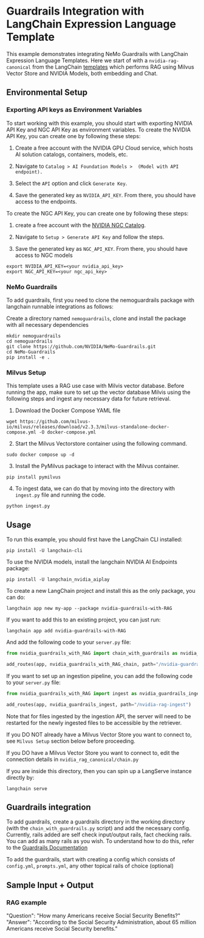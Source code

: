 # Guardrails Integration with LangChain Expression Language Template

This example demonstrates integrating NeMo Guardrails with LangChain Expression Language Templates. Here we start of with a `nvidia-rag-canonical` from the LangChain [templates](https://github.com/langchain-ai/langchain/tree/master/templates/nvidia-rag-canonical) which performs RAG using Milvus Vector Store and NVIDIA Models, both embedding and Chat.

## Environmental Setup

### Exporting API keys as Environment Variables

To start working with this example, you should start with exporting NVIDIA API Key and NGC API Key as environment variables. To create the NVIDIA API Key, you can create one by following these steps:

1. Create a free account with the NVIDIA GPU Cloud service, which hosts AI solution catalogs, containers, models, etc.

2. Navigate to `Catalog > AI Foundation Models >  (Model with API endpoint).`

3. Select the `API` option and click `Generate Key`.

4. Save the generated key as `NVIDIA_API_KEY`. From there, you should have access to the endpoints.

To create the NGC API Key, you can create one by following these steps:

1. create a free account with the [NVIDIA NGC Catalog](https://ngc.nvidia.com/signin). 

2. Navigate to `Setup > Generate API Key` and follow the steps.

3. Save the generated key as `NGC_API_KEY`. From there, you should have access to NGC models

```
export NVIDIA_API_KEY=<your nvidia_api_key>
export NGC_API_KEY=<your ngc_api_key>
```
### NeMo Guardrails

To add guardrails, first you need to clone the nemoguardrails package with langchain runnable integrations as follows:

Create a directory named `nemoguardrails`, clone and install the package with all necessary dependencies

```
mkdir nemoguardrails
cd nemoguardrails
git clone https://github.com/NVIDIA/NeMo-Guardrails.git
cd NeMo-Guardrails
pip install -e .
```

### Milvus Setup
This template uses a RAG use case with Milvis vector database. Before running the app, make sure to set up the vector database Milvis using the following steps and ingest any necessary data for future retrieval. 

1. Download the Docker Compose YAML file

```
wget https://github.com/milvus-io/milvus/releases/download/v2.3.3/milvus-standalone-docker-compose.yml -O docker-compose.yml
```

2. Start the Milvus Vectorstore container using the following command.

```
sudo docker compose up -d
```

3. Install the PyMilvus package to interact with the Milvus container.

```
pip install pymilvus
```

4. To ingest data, we can do that by moving into the directory with `ingest.py` file and running the code.

```
python ingest.py
```

## Usage
To run this example, you should first have the LangChain CLI installed:
```
pip install -U langchain-cli
```

To use the NVIDIA models, install the langchain NVIDIA AI Endpoints package:
```
pip install -U langchain_nvidia_aiplay
```

To create a new LangChain project and install this as the only package, you can do:
```
langchain app new my-app --package nvidia-guardrails-with-RAG
```

If you want to add this to an existing project, you can just run:
```
langchain app add nvidia-guardrails-with-RAG
```

And add the following code to your `server.py` file:
```python
from nvidia_guardrails_with_RAG import chain_with_guardrails as nvidia_guardrails_with_RAG_chain

add_routes(app, nvidia_guardrails_with_RAG_chain, path="/nvidia-guardrails-with-RAG")
```

If you want to set up an ingestion pipeline, you can add the following code to your `server.py` file:
```python
from nvidia_guardrails_with_RAG import ingest as nvidia_guardrails_ingest

add_routes(app, nvidia_guardrails_ingest, path="/nvidia-rag-ingest")
```
Note that for files ingested by the ingestion API, the server will need to be restarted for the newly ingested files to be accessible by the retriever.

If you DO NOT already have a Milvus Vector Store you want to connect to, see `Milvus Setup` section below before proceeding.

If you DO have a Milvus Vector Store you want to connect to, edit the connection details in `nvidia_rag_canonical/chain.py`

If you are inside this directory, then you can spin up a LangServe instance directly by:

```shell
langchain serve
```

## Guardrails integration

To add guardrails, create a guardrails directory in the working directory (with the `chain_with_guardrails.py` script) and add the necessary config. Currently, rails added are self check input/output rails, fact checking rails. You can add as many rails as you wish. To understand how to do this, refer to the [Guardrails Documentation](https://github.com/NVIDIA/NeMo-Guardrails)

To add the guardrails, start with creating a config which consists of `config.yml`, `prompts.yml`, any other topical rails of choice (optional)

## Sample Input + Output

### RAG example

"Question": "How many Americans receive Social Security Benefits?"
"Answer": "According to the Social Security Administration, about 65 million Americans receive Social Security benefits."

